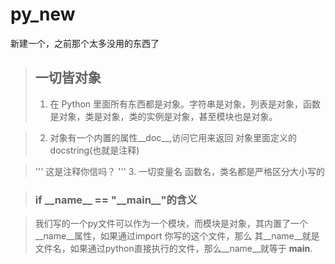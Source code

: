 # py_new
新建一个，之前那个太多没用的东西了


>## 一切皆对象
>1. 在 Python 里面所有东西都是对象。字符串是对象，列表是对象，函数是对象，类是对象，类的实例是对象，甚至模块也是对象。

>2. 对象有一个内置的属性__doc__,访问它用来返回 对象里面定义的 docstring(也就是注释)

>'''
>	这是注释你信吗？
>'''
>3. 一切变量名 函数名，类名都是严格区分大小写的

>### if \_\_name\_\_ == \"\_\_main\_\_\"的含义

>我们写的一个py文件可以作为一个模块，而模块是对象，其内置了一个 __name__属性，如果通过import 你写的这个文件，那么 其__name__就是文件名，如果通过python直接执行的文件，那么__name__就等于 __main__.
